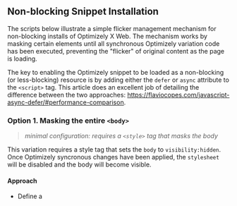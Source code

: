 ## Non-blocking Snippet Installation 
The scripts below illustrate a simple flicker management mechanism for non-blocking installs of Optimizely X Web. The mechanism works by masking certain elements until all synchronous Optimizely variation code has been executed, preventing the "flicker" of original content as the page is loading.

The key to enabling the Optimizely snippet to be loaded as a non-blocking (or less-blocking) resource is by adding either the `defer` or `async` attribute to the `<script>` tag. This article does an excellent job of detailing the difference between the two approaches: https://flaviocopes.com/javascript-async-defer/#performance-comparison.

### Option 1. Masking the entire `<body>`
> _minimal configuration: requires a `<style>` tag that masks the body_

This variation requires a style tag that sets the `body` to `visibility:hidden`. Once Optimizely syncronous changes have been applied, the `stylesheet` will be disabled and the body will become visible.

#### Approach
* Define a <style id="optimizely-mask"> tag somewhere in the `<head>`
* Wait until Optimizely synchronous changes have been applied (`lifecycle.activated`)
* Query for the `style#optimizely-mask` node and set `disabled = true` to show the body.

sample code:
```html
<!DOCTYPE html>
<html>
<head>
<script type="text/javascript">
  var maskTimeout          = 3000,
      syncChangesApplied   = false;

  /**
  * Fired in the first call of Optimizely `action.applied`
  * Disables "masking" stylesheet
  */
  var removeMask = function() {
    if(syncChangesApplied) return;
    try {
      var styleNode = document.querySelector('style#optimizely-mask');
      styleNode.disabled = true;
    } catch(err) { }
    syncChangesApplied = true;
  }

  /**
  * Listen for first sync change applied
  * and unmask nodes
  */
  window.optimizely = window.optimizely || [];
  window.optimizely.push({
    type: "addListener",
    filter: {
      type: "lifecycle",
      name: "campaignDecided"
    },
    "handler": removeMask
  }); 

  setTimeout(removeMask, maskTimeout);
</script>    

<!-- Optimizely snippet -->
<script type="text/javascript" src="https://cdn.optimizely.com/js/PROJECTID.js" [async|defer]></script>
  
<!-- masking stylesheet -->
<style id="optimizely-mask">
body {visibility:hidden;}
</style>
  
</head>
<body>

    <h1>Nonblocking Snippet</h1>

</body>
</html>
```

### Option 2. Masking the entire `<body>`, JS only
> _no configuration necessary_

This variation will set `visibility:hidden` to the <body> prior to any elements becoming visible. Once Optimizely syncronous changes have been applied, the body will be unhidden.

#### Approach
* Within the `<head>`, add CSSRule to dynamic CSSStyleSheet that says body `{visibility:hidden}`
* Wait until Optimizely synchronous changes have been applied (`lifecycle.activated`)
* Disable dynamic CSSStyleSheet, unhiding body.

sample code:
```html
<!DOCTYPE html>
<html>
<head>
<script type="text/javascript">
  var maskTimeout          = 3000,
      syncChangesApplied   = false;

  /**
  * Manages CSSStyleSheet actions
  * Handles adding and removing rules from our "masking" sheet
  */
  var cssRuleManager = {
    sheet: (function() {
      // https://davidwalsh.name/add-rules-stylesheets
      var style = document.createElement("style");
      style.appendChild(document.createTextNode(""));
      document.head.appendChild(style);
      return style.sheet;
    })(),
    addCSSRule: function(selector, rules) {
      if ("insertRule" in this.sheet) {
        this.sheet.insertRule(selector + "{" + rules + "}", 0);
      } else if ("addRule" in this.sheet) {
        this.sheet.addRule(selector, rules, 0);
      }
    }
  }  

  /**
  * Fired in the first call of Optimizely `action.applied`
  * Disables "masking" stylesheet
  */
  var removeMask = function() {
    if(syncChangesApplied) return;
    cssRuleManager.sheet.disabled = true;
    syncChangesApplied = true;
  }

  // Mask <body> immediately
  cssRuleManager.addCSSRule('body', 'visibility:hidden');

  /**
  * Listen for first sync change applied
  * and unmask nodes
  */
  window.optimizely = window.optimizely || [];
  window.optimizely.push({
    type: "addListener",
    filter: {
      type: "lifecycle",
      name: "campaignDecided"
    },
    "handler": removeMask
  }); 

  setTimeout(removeMask, maskTimeout);
</script>    
<script type="text/javascript" src="https://cdn.optimizely.com/js/PROJECTID.js" [async|defer]></script>
</head>
<body>

    <h1>Nonblocking Snippet</h1>

</body>
</html>
```
---

### Option 3. Masking individual elements, JS only
> _configuration required: must provide a list of selectors to mask_

This variation will set `visibility:hidden` to the individual elements that are being manipulated as part of the variation treatment. Once Optimizely syncronous changes have been applied, the hidden elements will reappear. 

#### Approach
* Supply an Array of element selectors to become hidden
* For each selector supplied, add CSSRule to dynamic CSSStyleSheet that says SELECTOR `{visibility:hidden}`
* Wait until Optimizely synchronous changes have been applied (`lifecycle.activated`)
* Disable dynamic CSSStyleSheet, unhiding body.

sample code

```html
<!DOCTYPE html>
<html>
<head>
<script type="text/javascript">
  var maskTimeout          = 3000,
      hideElementSelectors = ['h1', 'p:nth-of-type(2)'],
      syncChangesApplied   = false;      

  /**
  * Manages CSSStyleSheet actions
  * Handles adding and removing rules from our "masking" sheet
  */
  var cssRuleManager = {
    sheet: (function() {
      // https://davidwalsh.name/add-rules-stylesheets
      var style = document.createElement("style");
      style.appendChild(document.createTextNode(""));
      document.head.appendChild(style);
      return style.sheet;
    })(),
    addCSSRule: function(selector, rules) {
      if ("insertRule" in this.sheet) {
        this.sheet.insertRule(selector + "{" + rules + "}", 0);
      } else if ("addRule" in this.sheet) {
        this.sheet.addRule(selector, rules, 0);
      }
    }
  }  

  /**
  * Fired in the first call of Optimizely `action.applied`
  * Disables "masking" stylesheet
  */
  var removeMask = function() {
    // its adequate to remove mask class once on the first sync change
    if(syncChangesApplied) return;
    cssRuleManager.sheet.disabled = true;
    syncChangesApplied = true;
  }

  /**
  * Creates all CSSRules based on supplied list of selectors to hide
  * Binds Optimizely `action.applied` to unhide nodes by removing CSSRules
  */
  hideElementSelectors.forEach(function(selector) {
    cssRuleManager.addCSSRule(selector, 'visibility:hidden');
  });

  /**
  * Listen for first sync change applied
  * and unmask nodes
  */
  window.optimizely = window.optimizely || [];
  window.optimizely.push({
    type: "addListener",
    filter: {
      type: "lifecycle",
      name: "campaignDecided"
    },
    "handler": removeMask
  });  

  setTimeout(removeMask, maskTimeout);
</script>    
<script type="text/javascript" src="https://cdn.optimizely.com/js/PROJECTID.js" [async|defer]></script>
</head>
<body>

    <h1>Nonblocking Snippet</h1>

</body>
</html>
```
